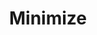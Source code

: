 ---
title: Minimize
tags: ["minimize", "reduce", "shrink", "collapse", "small", "compact", "downsize"]
icon: minimize
svg: '<svg xmlns="http://www.w3.org/2000/svg" width="24" height="24" fill="none" viewBox="0 0 24 24" stroke-width="1.5" stroke-linecap="round" stroke-linejoin="round" stroke="currentColor"><path d="M9.75 3.01c-.04 2.79-.247 4.37-1.308 5.432C7.38 9.502 5.799 9.71 3.01 9.75M9.75 21c-.04-2.79-.247-4.371-1.308-5.432S5.799 14.3 3.01 14.26M14.26 3.01c.04 2.79.247 4.37 1.308 5.432C16.629 9.502 18.211 9.71 21 9.75M14.26 21c.04-2.79.247-4.371 1.308-5.432S18.211 14.3 21 14.26"/></svg>'
---